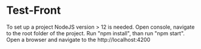 # Test-Front

To set up a project NodeJS version > 12 is needed. Open console, navigate to the root folder of the project. Run "npm install", than run "npm start". Open a browser and navigate to the http://localhost:4200
